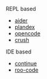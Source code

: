 REPL based
* [aider](https://github.com/Aider-AI/aider)
* [plandex](https://github.com/plandex-ai/plandex)
* [opencode](https://github.com/sst/opencode)
* [crush](https://github.com/charmbracelet/crush)

IDE based
* [continue](https://github.com/continuedev/continue)
* [roo-code](https://github.com/RooCodeInc/Roo-Code?tab=readme-ov-file)
